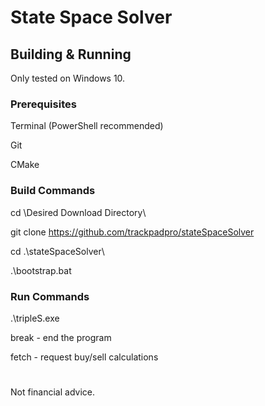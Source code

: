 # State Space Solver

## Building & Running

Only tested on Windows 10.

### Prerequisites

Terminal (PowerShell recommended)

Git

CMake

### Build Commands

cd \Desired Download Directory\

git clone https://github.com/trackpadpro/stateSpaceSolver

cd .\stateSpaceSolver\

.\bootstrap.bat

### Run Commands

.\tripleS.exe

break - end the program

fetch - request buy/sell calculations

#
Not financial advice.
